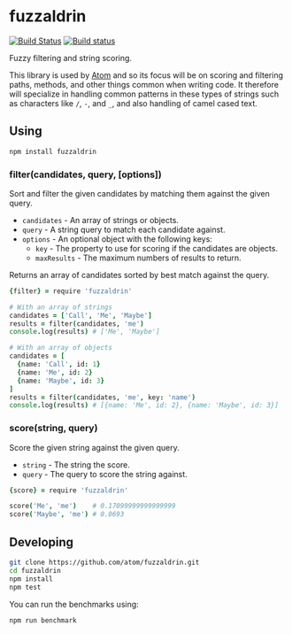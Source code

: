 # fuzzaldrin

[![Build Status](https://travis-ci.org/atom/fuzzaldrin.svg?branch=master)](https://travis-ci.org/atom/fuzzaldrin)
[![Build status](https://ci.appveyor.com/api/projects/status/0ig71rjdgfm7y9c1/branch/master)](https://ci.appveyor.com/project/kevinsawicki/fuzzaldrin/branch/master)

Fuzzy filtering and string scoring.

This library is used by [Atom](http://atom.io) and so its focus will be on
scoring and filtering paths, methods, and other things common when writing code.
It therefore will specialize in handling common patterns in these types of
strings such as characters like `/`, `-`, and `_`, and also handling of
camel cased text.

## Using

```sh
npm install fuzzaldrin
```

### filter(candidates, query, [options])

Sort and filter the given candidates by matching them against the given query.

* `candidates` - An array of strings or objects.
* `query` - A string query to match each candidate against.
* `options` - An optional object with the following keys:
  * `key` - The property to use for scoring if the candidates are objects.
  * `maxResults` - The maximum numbers of results to return.

Returns an array of candidates sorted by best match against the query.

```coffee
{filter} = require 'fuzzaldrin'

# With an array of strings
candidates = ['Call', 'Me', 'Maybe']
results = filter(candidates, 'me')
console.log(results) # ['Me', 'Maybe']

# With an array of objects
candidates = [
  {name: 'Call', id: 1}
  {name: 'Me', id: 2}
  {name: 'Maybe', id: 3}
]
results = filter(candidates, 'me', key: 'name')
console.log(results) # [{name: 'Me', id: 2}, {name: 'Maybe', id: 3}]
```

### score(string, query)

Score the given string against the given query.

* `string` - The string the score.
* `query` - The query to score the string against.

```coffee
{score} = require 'fuzzaldrin'

score('Me', 'me')    # 0.17099999999999999
score('Maybe', 'me') # 0.0693
```

## Developing

```sh
git clone https://github.com/atom/fuzzaldrin.git
cd fuzzaldrin
npm install
npm test
```

You can run the benchmarks using:

```sh
npm run benchmark
```
